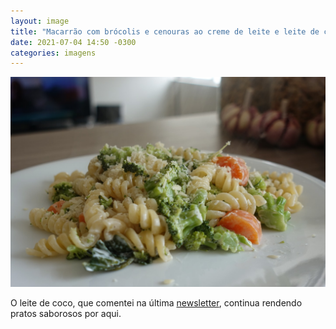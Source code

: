 ```yaml
---
layout: image
title: "Macarrão com brócolis e cenouras ao creme de leite e leite de coco"
date: 2021-07-04 14:50 -0300
categories: imagens
---
```

<p><picture>
	<source media="(max-width: 480px)" srcset="/assets/2021/macarrao-leite-de-coco-480.jpeg" />
	<img src="/assets/2021/macarrao-leite-de-coco.jpeg" alt="Foto de um prato com macarrão fusilli temperado com brócolis, cenoura, creme de leite e leite de coco." />
</picture></p>

O leite de coco, que comentei na última [newsletter](https://newsletter.ghed.in/), continua rendendo pratos saborosos por aqui.